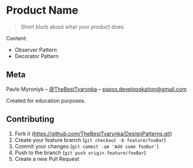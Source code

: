 # Product Name
> Short blurb about what your product does.

Content:
* Observer Pattern
* Decorator Pattern

## Meta

Pavlo Myroniyk – [@TheBestTvarynka](https://github.com/TheBestTvarynka) – [pspos.developqkation@gmail.com](mailto:pspos.developqkation@gmail.com)

Created for education purposes.

## Contributing

1. Fork it (<https://github.com/TheBestTvarynka/DesignPatterns.git>)
2. Create your feature branch (`git checkout -b feature/fooBar`)
3. Commit your changes (`git commit -am 'Add some fooBar'`)
4. Push to the branch (`git push origin feature/fooBar`)
5. Create a new Pull Request

<!-- Markdown link & img dfn's -->
[npm-image]: https://img.shields.io/npm/v/datadog-metrics.svg?style=flat-square
[npm-url]: https://npmjs.org/package/datadog-metrics
[npm-downloads]: https://img.shields.io/npm/dm/datadog-metrics.svg?style=flat-square
[travis-image]: https://img.shields.io/travis/dbader/node-datadog-metrics/master.svg?style=flat-square
[travis-url]: https://travis-ci.org/dbader/node-datadog-metrics
[wiki]: https://github.com/yourname/yourproject/wiki
